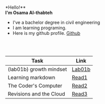 *Hello!**<br>  **I'm Osama Al-thabteh**
- I've a bachelor degree in civil engineering <br>
- I am learning programing.
- Here is my github profile. [Github](https://github.com/Othabteh/)
<br>



<br>

| Task    | Link |
| ----------- | ----------- |
|  (lab01b) growth mindset    | [Lab01b](https://othabteh.github.io/learning-journal/Lab01b)       |
|  Learning markdown  | [Read1](https://othabteh.github.io/learning-journal/Read1)       |
|  The Coder's Computer    | [Read2](https://othabteh.github.io/learning-journal/Read2)      |
|  Revisions and the Cloud    | [Read3](https://othabteh.github.io/learning-journal/Read3)      |
